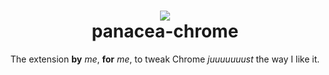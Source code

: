 <h1 align="center">
  <img src="https://github.com/rex/panacea-chrome/blob/master/extension/img/icon/logo-128.png"><br />
  panacea-chrome
</h1>

<p align="center">
The extension <strong>by</strong> <em>me</em>, <strong>for</strong> <em>me</em>, to tweak Chrome <em>juuuuuuust</em> the way I like it.
</p>
